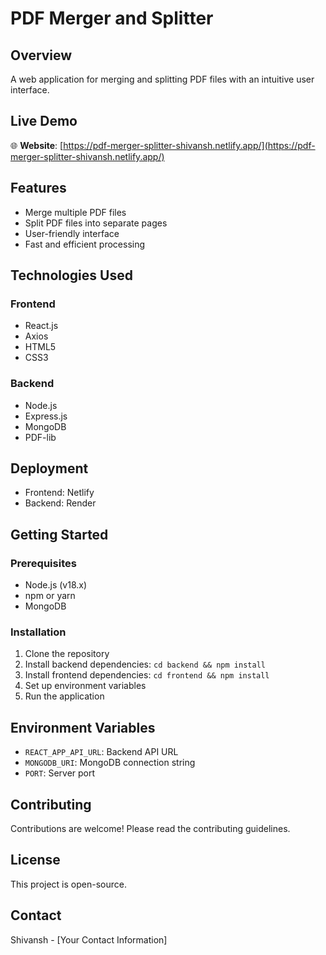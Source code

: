 # PDF Merger and Splitter

## Overview
A web application for merging and splitting PDF files with an intuitive user interface.

## Live Demo
🌐 **Website**: [https://pdf-merger-splitter-shivansh.netlify.app/](https://pdf-merger-splitter-shivansh.netlify.app/)

## Features
- Merge multiple PDF files
- Split PDF files into separate pages
- User-friendly interface
- Fast and efficient processing

## Technologies Used
### Frontend
- React.js
- Axios
- HTML5
- CSS3

### Backend
- Node.js
- Express.js
- MongoDB
- PDF-lib

## Deployment
- Frontend: Netlify
- Backend: Render

## Getting Started

### Prerequisites
- Node.js (v18.x)
- npm or yarn
- MongoDB

### Installation
1. Clone the repository
2. Install backend dependencies: `cd backend && npm install`
3. Install frontend dependencies: `cd frontend && npm install`
4. Set up environment variables
5. Run the application

## Environment Variables
- `REACT_APP_API_URL`: Backend API URL
- `MONGODB_URI`: MongoDB connection string
- `PORT`: Server port

## Contributing
Contributions are welcome! Please read the contributing guidelines.

## License
This project is open-source.

## Contact
Shivansh - [Your Contact Information]
